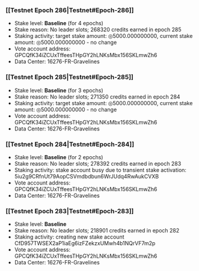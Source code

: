 ### [[Testnet Epoch 286|Testnet#Epoch-286]]
* Stake level: **Baseline** (for 4 epochs)
* Stake reason: No leader slots; 268320 credits earned in epoch 285
* Staking activity: target stake amount: ◎5000.000000000, current stake amount: ◎5000.000000000 - no change
* Vote account address: GPCQfK34iZCUxTffeesTHpGY2hLNKsMbx156SKLmwZh6
* Data Center: 16276-FR-Gravelines
### [[Testnet Epoch 285|Testnet#Epoch-285]]
* Stake level: **Baseline** (for 3 epochs)
* Stake reason: No leader slots; 271350 credits earned in epoch 284
* Staking activity: target stake amount: ◎5000.000000000, current stake amount: ◎5000.000000000 - no change
* Vote account address: GPCQfK34iZCUxTffeesTHpGY2hLNKsMbx156SKLmwZh6
* Data Center: 16276-FR-Gravelines
### [[Testnet Epoch 284|Testnet#Epoch-284]]
* Stake level: **Baseline** (for 2 epochs)
* Stake reason: No leader slots; 278392 credits earned in epoch 283
* Staking activity: stake account busy due to transient stake activation: 5iu2g9CRfnUt79AopCSVmdbdbun6WrJUdq4RwAukCVXB
* Vote account address: GPCQfK34iZCUxTffeesTHpGY2hLNKsMbx156SKLmwZh6
* Data Center: 16276-FR-Gravelines
### [[Testnet Epoch 283|Testnet#Epoch-283]]
* Stake level: **Baseline**
* Stake reason: No leader slots; 218901 credits earned in epoch 282
* Staking activity: creating new stake account CfD957TWSEX2aP1iaEg6izFZekzxUMwh4b1NQrVF7m2p
* Vote account address: GPCQfK34iZCUxTffeesTHpGY2hLNKsMbx156SKLmwZh6
* Data Center: 16276-FR-Gravelines